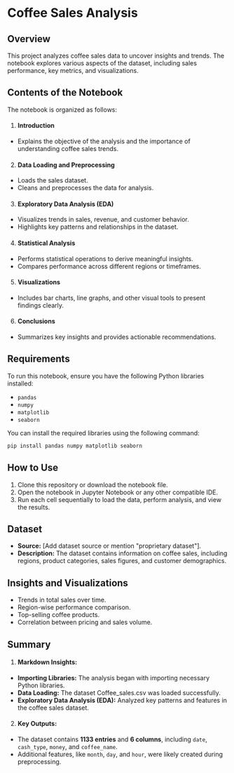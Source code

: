 
# Coffee Sales Analysis

## Overview

This project analyzes coffee sales data to uncover insights and trends. The notebook explores various aspects of the dataset, including sales performance, key metrics, and visualizations.


## Contents of the Notebook

The notebook is organized as follows:

1. #### Introduction
* Explains the objective of the analysis and the importance of understanding coffee sales trends.
2. #### Data Loading and Preprocessing
* Loads the sales dataset.
* Cleans and preprocesses the data for analysis.
3. #### Exploratory Data Analysis (EDA)
* Visualizes trends in sales, revenue, and customer behavior.
* Highlights key patterns and relationships in the dataset.
4. #### Statistical Analysis
* Performs statistical operations to derive meaningful insights.
* Compares performance across different regions or timeframes.
5. #### Visualizations
* Includes bar charts, line graphs, and other visual tools to present findings clearly.
6. #### Conclusions
* Summarizes key insights and provides actionable recommendations.


## Requirements

To run this notebook, ensure you have the following Python libraries installed:

* ```pandas```
* ```numpy```
* ```matplotlib```
* ```seaborn```

You can install the required libraries using the following command:
```bash 
pip install pandas numpy matplotlib seaborn
```


## How to Use

1. Clone this repository or download the notebook file.
2. Open the notebook in Jupyter Notebook or any other compatible IDE.
3. Run each cell sequentially to load the data, perform analysis, and view the results.
## Dataset
* **Source:** [Add dataset source or mention "proprietary dataset"].
* **Description:** The dataset contains information on coffee sales, including regions, product categories, sales figures, and customer demographics.
## Insights and Visualizations

* Trends in total sales over time.
* Region-wise performance comparison.
* Top-selling coffee products.
* Correlation between pricing and sales volume.
## Summary

1. #### Markdown Insights:

* **Importing Libraries:** The analysis began with importing necessary Python libraries.
* **Data Loading:** The dataset Coffee_sales.csv was loaded successfully.
* **Exploratory Data Analysis (EDA):** Analyzed key patterns and features in the coffee sales dataset.

2. #### Key Outputs:

* The dataset contains **1133 entries** and **6 columns**, including `date`, `cash_type`, `money`, and `coffee_name`.
* Additional features, like `month`, `day`, and `hour`, were likely created during preprocessing.

